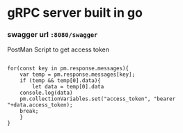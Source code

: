 # gRPC server built in go

### swagger url `:8080/swagger`



PostMan Script to get access token
```

for(const key in pm.response.messages){
    var temp = pm.response.messages[key];
    if (temp && temp[0].data){
        let data = temp[0].data
    console.log(data)
    pm.collectionVariables.set("access_token", "bearer "+data.access_token);
    break;
    }
}

```